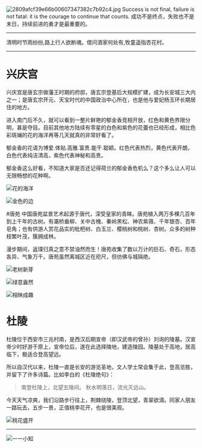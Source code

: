 ![2809afcf39e66b00607347382c7b92c4.jpg](http://upload-images.jianshu.io/upload_images/1124873-aa551787e9b281c9.jpg?imageMogr2/auto-orient/strip%7CimageView2/2/w/1240)
Success is not final, failure is not fatal: it is the courage to continue that counts. 
成功不是终点，失败也不是末日，持续前进的勇才是最重要的。

---
清明时节雨纷纷,路上行人欲断魂。借问酒家何处有,牧童遥指杏花村。

---
# 兴庆宫
兴庆宫是唐玄宗做藩王时期的府邸，唐玄宗登基后大规模扩建，成为长安城三大内之一；是唐玄宗开元、天宝时代的中国政治中心所在，也是他与爱妃杨玉环长期居住的地方。

进入南门后不久，就可以看到一整片鲜艳的郁金香竞相开放，红色和黄色界限分明，甚是夺目。目前其他地方陆续有零星的白色和紫色的花蕾也已经形成，相比色彩斑斓的花的海洋再等几天就真的非常好看了。

郁金香的花语为博爱.体贴.高雅.富贵.能干.聪颖。红色代表热烈，黄色代表开朗，白色代表纯洁清高，紫色代表神秘和高贵。

郁金香这么好看，不知道大家是否还记得荷兰的郁金香危机么？这个多么让人可以无限畅想的花种啊。

![花的海洋](http://upload-images.jianshu.io/upload_images/1124873-2d0d576c53808916.jpg?imageMogr2/auto-orient/strip%7CimageView2/2/w/1240)

![金色的边](http://upload-images.jianshu.io/upload_images/1124873-207e40cf0399cecf.jpg?imageMogr2/auto-orient/strip%7CimageView2/2/w/1240)

#唐苑
中国唐苑盆景艺术起源于唐代，深受皇家的青睐。唐苑植入两万多棵几百年到上千年的古树。有灞桥垂柳、关中古槐、秦岭黑松、神农紫薇、千年银杏、百年皂角；也有供游人赏花品实的枇杷树、白玉兰、樱桃树和桃树、杏树。众多的树种枝繁叶茂，簇拥成林。

漫步期间，返璞归真之意不禁油然而生！唐苑收集了数以万计的巨石、奇石，形态各异、气象万千。唐苑虽然离城区近在咫尺，但彷佛与城隔绝。

![老树新芽](http://upload-images.jianshu.io/upload_images/1124873-a0e21dc9fbdd41cf.jpg?imageMogr2/auto-orient/strip%7CimageView2/2/w/1240)

![绿意盎然](http://upload-images.jianshu.io/upload_images/1124873-9412974f96f95ef7.jpg?imageMogr2/auto-orient/strip%7CimageView2/2/w/1240)

![相映成趣](http://upload-images.jianshu.io/upload_images/1124873-7059f4330a49a2b4.jpg?imageMogr2/auto-orient/strip%7CimageView2/2/w/1240)

# 杜陵
杜陵位于西安市三兆村南，是西汉后期宣帝（即汉武帝的曾孙）刘询的陵墓。汉宣帝少时好游于原上，宣帝位后，遂在此选择陵地，建造陵园。陵墓处于高地，居高临下，极适合登高望远。

所以自汉代以来，杜陵一直是长安的游览圣地，文人学士常会集于此，登高览胜，并留下了许多诗篇。比如李白的《杜陵绝句》：
>南登杜陵上，北望五陵间。
秋水明落日，流光灭远山。

今天天气凉爽，我们沿路步行往上，荆棘绕陵，登顶北望，青翠欲滴。同家人朋友一路玩去，五步一景，正值桃李花开，也是很美观。

![桃花盛开](http://upload-images.jianshu.io/upload_images/1124873-6467188c938a2ecb.jpg?imageMogr2/auto-orient/strip%7CimageView2/2/w/1240)

---
![一一小知](http://upload-images.jianshu.io/upload_images/1124873-00b46f6aa1850e54.jpg?imageMogr2/auto-orient/strip%7CimageView2/2/w/1240)